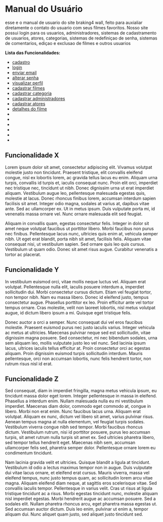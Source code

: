 # Manual do Usuário

esse e o manual de usuario do site braking4 wall, feito para auxialiar diretamente o contato do usuario com seus filmes favoritos. Nosso site possui login para os usuarios, administradores, sistemas de cadastramento de usuarios, atores, categorias, sistemas de redefiniçao de senha, sistemas de comentarios, ediçao e exclusao de filmes e outros usuarios 

**Lista das Funcionalidades:**

 - [cadastro ](#cadastro)    
 - [login](#login)
 - [enviar email](#enviaremail)
 - [alterar senha](#alterarsenha)
 - [visualizar perfil](#visualizarperfil)
 - [cadastrar filmes](#cadastrarfilmes)
 - [cadastrar categoria](#cadastrarcategoria)
 - [cadastrar administradores](#cadastraradministradores)
 - [cadastrar atores](#cadastraratores)
 - [detalhes do filme](#detalhesdofilme)
 - [](#)
 - [](#)
 - [](#)
 - [](#)
 - [](#)
 - [](#)

## Funcionalidade X

Lorem ipsum dolor sit amet, consectetur adipiscing elit. Vivamus volutpat molestie justo non tincidunt. Praesent tristique, elit convallis eleifend congue, nisl ex lobortis lorem, ac gravida tellus lacus eu enim. Aliquam urna turpis, convallis id turpis et, iaculis consequat nunc. Proin elit orci, imperdiet nec tristique nec, tincidunt ut nibh. Donec dignissim urna ut erat imperdiet aliquam. Vestibulum augue leo, pellentesque malesuada egestas quis, molestie at lacus. Donec rhoncus finibus lorem, accumsan interdum sapien facilisis sit amet. Integer odio magna, sodales at varius at, dapibus vitae ante. Sed ac ullamcorper ex. Ut in metus ipsum. Duis vulputate porta mi, id venenatis massa ornare vel. Nunc ornare malesuada elit sed feugiat.

Aliquam in convallis quam, egestas consectetur felis. Integer in dolor sit amet neque volutpat faucibus ut porttitor libero. Morbi faucibus non purus nec finibus. Pellentesque lacus nunc, ultricies quis enim at, vehicula semper nibh. Ut eget erat blandit, porta nibh sit amet, facilisis felis. Aliquam vitae consequat nisi, ut vestibulum sapien. Sed ornare quis leo quis cursus. Vestibulum ut quam odio. Donec sit amet risus augue. Curabitur venenatis a tortor ac placerat.

## Funcionalidade Y

In vestibulum euismod orci, vitae mollis neque luctus vel. Aliquam erat volutpat. Pellentesque nulla elit, iaculis posuere interdum a, imperdiet sollicitudin dui. Morbi consectetur cursus dictum. Etiam vel feugiat tortor, non tempor nibh. Nam eu massa libero. Donec id eleifend justo, tempus consectetur augue. Phasellus porttitor ex leo. Proin efficitur ante vel tortor tempus ornare. Cras molestie, velit non laoreet lobortis, nisl metus volutpat augue, id dictum libero ipsum a mi. Quisque eget tristique felis.

Donec auctor a orci a semper. Nunc consequat dui vel eros faucibus molestie. Praesent euismod purus nec justo iaculis varius. Integer vehicula ac metus at ultricies. Maecenas pulvinar neque sed est sollicitudin, vitae dignissim magna posuere. Sed consectetur, mi nec bibendum sodales, urna sem aliquam leo, mollis vulputate justo leo vel nunc. Sed lacinia ipsum lacus, ultrices iaculis tellus efficitur at. Proin consectetur orci ac egestas aliquam. Proin dignissim euismod turpis sollicitudin interdum. Mauris pellentesque, orci non accumsan lobortis, nunc felis hendrerit tortor, non rutrum risus nisl id erat.

## Funcionalidade Z

Sed consequat, diam in imperdiet fringilla, magna metus vehicula ipsum, eu tincidunt massa dolor eget lorem. Integer pellentesque in massa in eleifend. Phasellus a interdum enim. Nullam malesuada nulla eu mi vestibulum imperdiet. Maecenas diam dolor, commodo eget commodo at, congue in libero. Morbi non erat enim. Nunc faucibus lacus urna. Aliquam erat volutpat. Aliquam ex nunc, dictum vel libero sit amet, varius pulvinar risus. Aenean tempus magna at nulla elementum, vel feugiat turpis sodales. Vestibulum viverra congue nibh sed tempor. Morbi faucibus rhoncus dictum. Vestibulum rutrum, nisi id porttitor posuere, purus leo accumsan turpis, sit amet rutrum nulla turpis sit amet ex. Sed ultricies pharetra libero, sed tempor tellus hendrerit eget. Maecenas nibh sem, accumsan ullamcorper felis sed, pharetra semper dolor. Pellentesque ornare lorem eu condimentum tincidunt.

Nam lacinia gravida velit et ultricies. Quisque blandit a ligula at tincidunt. Vestibulum id odio a lectus maximus tempor non in augue. Duis vulputate dui vitae lacus ornare, et eleifend erat cursus. Mauris viverra, massa vel eleifend tempus, nunc justo tempus quam, ac sollicitudin lorem arcu vitae magna. Aliquam eleifend diam neque, at sagittis eros scelerisque vitae. Sed convallis iaculis tempor. Pellentesque in varius velit. Cras ut risus at ligula tristique tincidunt ac a risus. Morbi egestas tincidunt nunc, molestie aliquam nisl imperdiet egestas. Morbi hendrerit augue ac accumsan posuere. Sed a sodales elit. Nullam pharetra rhoncus arcu, eget pharetra massa egestas ut. Sed accumsan auctor dictum. Duis leo enim, pulvinar ut enim a, tempor aliquam dui. Nunc aliquet quam justo, sed aliquet justo tincidunt sed.
